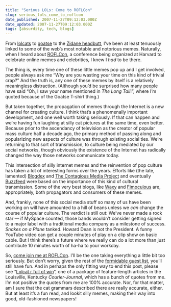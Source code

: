 ```yaml
---
title: "Serious LOLs: Come to ROFLCon"
slug: serious_lols_come_to_roflcon
date_published: 2007-11-27T09:12:03.000Z
date_updated: 2007-11-27T09:12:03.000Z
tags: [absurdity, tech, blogs]
---
```


From [lolcats](/2007/04/cats-can-has-gr) to [goatse](/2006/07/the-goatse-tshi) to the [Zidane headbutt](/2006/07/zidane-world-cu), I’ve been at least tenuously linked to some of the web’s most notable and notorious memes. Naturally, when I heard about [ROFLCon](http://roflcon.org/), a conference being organized at Harvard to celebrate online memes and celebrities, I knew I *had* to be there.

The thing is, every time one of these little memes pop up and I get involved, people always ask me “Why are you wasting your time on this kind of trivial crap?” And the truth is, any one of these memes by itself is a relatively meaningless distraction. (Although you’d be surprised how many people have said “Oh, I saw your name mentioned in *The Long Tail*!”, where I’m quoted because of the Goatse T-shirt thing.)

But taken together, the propagation of memes through the Internet is a new channel for creating culture. I think that’s a phenomenally important development, and one well worth taking seriously. If that can happen and we’re having fun laughing at silly cat pictures at the same time, even better. Because prior to the ascendancy of television as the creator of popular mass culture half a decade ago, the primary method of passing along and popularizing new aspects of culture was through existing social ties. We’re returning to that sort of transmission, to culture being mediated by our social networks, though obviously the existence of the Internet has radically changed the way those networks communicate today.

This intersection of silly internet memes and the reinvention of pop culture has taken a lot of interesting forms over the years. Efforts like (the late, lamented) [Blogdex](http://blogdex.net/) and [The Contagious Media Project](http://web.archive.org/web/20070613031923/http://www.contagiousmedia.org/) and eventually [Buzzfeed](http://www.buzzfeed.com/) were based on the importance of this kind of cultural transmission. Some of the very best blogs, like [Waxy](http://waxy.org/) and [Fimoculous](http://fimoculous.com/) are, appropriately, both propagators and consumers of these memes.

And, frankly, none of this social media stuff so many of us have been working on will have amounted to a hill of beans unless we *can* change the course of popular culture. The verdict is still out: We’ve never made a rock star — if MySpace counted, those bands wouldn’t consider getting signed to a major label with a traditional media company as a milestone of success. *Snakes on a Plane* tanked. Howard Dean is not the President. A funny YouTube video can get a couple minutes of play on a clip show on basic cable. But I think there’s a future where we really can do a lot more than just contribute 10 minutes worth of ha-ha to your workday.

So, [come join me at ROFLCon](http://web.archive.org/web/20071121013220/http://www.roflcon.org:80/). I’ll be the one taking everything a little bit too seriously. But don’t worry, given the rest of the [formidable guest list](http://web.archive.org/web/20071129193505/http://roflcon.wordpress.com:80/guest-list-status/), you’ll still have fun. And in perhaps the only fitting way to end this post, please see “[Lolcat r full of win](http://www.courier-journal.com/apps/pbcs.dll/article?AID=/20071123/FEATURES/711230310/1010)“, one of a package of feature-length articles in the Louisville, Kentucky *Courier-Journal*, which has a bunch of quotes from me. I’m not positive the quotes from me are 100% accurate. Nor, for that matter, am I sure that the cat grammars described there are really accurate, either. But at least it’s a fun read, and lookit silly memes, making their way into good, old-fashioned newspapers!
